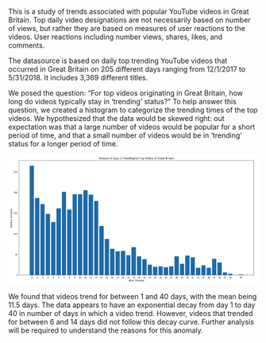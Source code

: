 This is a study of trends associated with popular YouTube videos in Great Britain. Top daily video designations are not necessarily based on number of views, but rather they are based on measures of user reactions to the videos. User reactions including number views, shares, likes, and comments.

The datasource is based on daily top trending YouTube videos that occurred in Great Britain on 205 different days ranging from 12/1/2017 to 5/31/2018. It includes 3,369 different titles.

We posed the question: “For top videos originating in Great Britain, how long do videos typically stay in ‘trending’ status?” To help answer this question, we created a histogram to categorize the trending times of the top videos. We hypothesized that the data would be skewed right: out expectation was that a large number of videos would be popular for a short period of time, and that a small number of videos would be in ‘trending’ status for a longer period of time.

![Histogram](https://github.com/BrianBeeler/youtube_cs/blob/master/histogram.png?raw=true)

We found that videos trend for between 1 and 40 days, with the mean being 11.5 days. The data appears to have an exponential decay from day 1 to day 40 in number of days in which a video trend. However, videos that trended for between 6 and 14 days did not follow this decay curve. Further analysis will be required to understand the reasons for this anomaly.